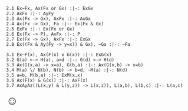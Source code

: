 

~~~{.ProofChecker .ForallxQL options="fonts tabindent render" guides="fitch" points="10" late-credit="9"}
2.1 Ex~Fx, Ax(Fx or Gx) :|-: ExGx 
2.2 AxFx :|-: AyFy
2.3 Ax(Fx -> Gx), AxFx :|-: AxGx
2.4 Ax(Fx -> Gx), Fa :|-: Ex(Fx & Gx)
2.5 ExFx :|-: Ex(Fx or Gx)
2.6 Ex(Fx -> P), AxFx :|-: P
2.7 Ex(Fx -> Gx), AxFx :|-: ExGx
2.8 Ex((Fx & Ay(Fy -> y=x)) & Gx), ~Ga :|-: ~Fa
~~~ 

~~~{.ProofChecker .ForallxQL options="fonts tabindent render" guides="fitch" points="10" late-credit="9"}
3.1 Ex~F(x), Ax(F(x) v G(x)) :|-: ExG(x) 
3.2 G(a) <-> H(a), a=d :|-: G(d) <-> H(d)
3.3 Ax(G(x,a) -> x=a), G(b,a) :|-: Ax(G(x,b) -> x=b)
3.4 M(a) \/ N(b), N(b) -> b=d, ~M(a) :|-: N(d)
3.5 a=b, M(b,a) :|-: ExM(x,x)
3.6 Ax(F(x) & G(x)) :|-: AxF(x) 
3.7 AxAyAz((L(x,y) & L(y,z)) -> L(x,z)), L(a,b), L(b,c) :|-: L(a,c)
~~~

<font size="6.5">&#9786;</font>